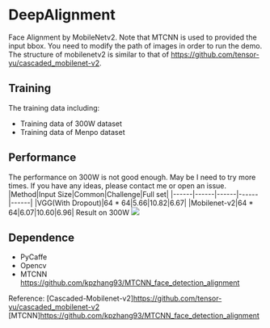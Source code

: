# DeepAlignment
Face Alignment by MobileNetv2. Note that MTCNN is used to provided the input bbox. You need to modify the path of images in order to run the demo. 
The structure of mobilenetv2 is similar to that of https://github.com/tensor-yu/cascaded_mobilenet-v2.

## Training
The training data including:
- Training data of 300W dataset
- Training data of Menpo dataset

## Performance
The performance on 300W is not good enough. May be I need to try more times. If you have any ideas, please contact me or open an issue.
|Method|Input Size|Common|Challenge|Full set|
|------|------|------|------|------|
|VGG(With Dropout)|64 * 64|5.66|10.82|6.67|
|Mobilenet-v2|64 * 64|6.07|10.60|6.96|
Result on 300W
![](https://github.com/goodluckcwl/DeepAlignment/raw/master/sample.png)

## Dependence
- PyCaffe
- Opencv
- MTCNN https://github.com/kpzhang93/MTCNN_face_detection_alignment




Reference:
[Cascaded-Mobilenet-v2]https://github.com/tensor-yu/cascaded_mobilenet-v2
[MTCNN]https://github.com/kpzhang93/MTCNN_face_detection_alignment
